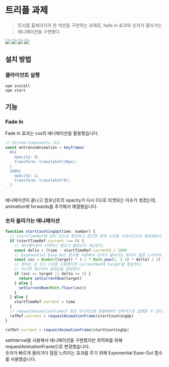 # 트리플 과제

> 트리플 홈페이지의 한 섹션을 구현하는 과제로, fade in 효과와 숫자가 올라가는 애니메이션을 구현했다.

<img src="https://img.shields.io/badge/Typescript-3178C6?style=flat&logo=Typescript&logoColor=white"/></a>
<img src="https://img.shields.io/badge/React-61DAFB?style=flat&logo=React&logoColor=white"/></a>
<img src="https://img.shields.io/badge/Styled--components-DB7093?style=flat&logo=Styled-components&logoColor=white"/></a>
<img src="https://img.shields.io/badge/Storybook-FF4785?style=flat&logo=Storybook&logoColor=white"/></a>

## 설치 방법

### 클라이언트 실행

```
npm install
npm start
```

## 기능

### Fade In

Fade In 효과는 css의 애니메이션을 활용했습니다.

```javascript
// Styled-Components 코드
const entranceAnimation = keyframes`
  0%{
    opacity: 0;
    transform: translateY(10px);
  }
  100%{
    opacity: 1;
    transform: translateY(0);
  }
`
```

애니메이션이 끝나고 컴포넌트의 opacity가 다시 0으로 리셋되는 이슈가 생겼는데, animation에 forwards를 추가해서 해결했습니다.

### 숫자 올라가는 애니메이션

```javascript
function startCountingUp(time: number) {
  // startTimeRef에 값이 있는지 확인하고 없으면 현재 시간을 시작시간으로 할당해준다.
  if (startTimeRef.current !== 0) {
    // 애니메이션이 시작하고 몇초가 흘렀는지 계산한다.
    const delta = (time - startTimeRef.current) / 1000
    // Exponential Ease-Out 함수를 사용해서 숫자가 올라가는 효과가 점점 느려지게 구현했다.
    const inc = Number(target) * (-1 * Math.pow(2, (-10 * delta) / 2) + 1)
    // 원하는 값 또는 2초를 도달했으면 currentNum에 target을 할당한다.
    // 아니면 계산식의 결과값을 할당한다.
    if (inc >= target || delta >= 2) {
      return setCurrentNum(target)
    } else {
      setCurrentNum(Math.floor(inc))
    }
  } else {
    startTimeRef.current = time
  }
  // requestAnimationFrame은 항상 자기자신을 호출해줘야 반복적으로 실행할 수 있다.
  rafRef.current = requestAnimationFrame(startCountingUp)
}

rafRef.current = requestAnimationFrame(startCountingUp)
```

setInterval을 사용해서 애니메이션을 구현했지만 최적화를 위해 requestAnimationFrame으로 변경했습니다.  
숫자가 빠르게 올라가다 점점 느려지는 효과를 주기 위해 Exponential Ease-Out 함수를 사용했습니다.
